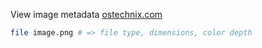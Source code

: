 View image metadata [ostechnix.com](https://www.ostechnix.com/how-to-view-image-metadata-on-linux/ "How to view image metadata")
```sh
file image.png # => file type, dimensions, color depth
```